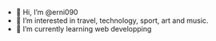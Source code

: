 - 👋 Hi, I’m @erni090
- 👀 I’m interested in travel, technology, sport, art and music. 
- 🌱 I’m currently learning web developping
